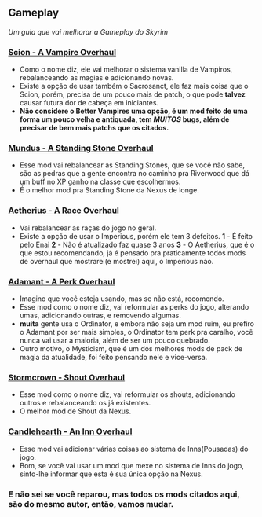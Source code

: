 ## Gameplay 
_Um guia que vai melhorar a Gameplay do Skyrim_

### [Scion - A Vampire Overhaul](https://www.nexusmods.com/skyrimspecialedition/mods/41639)
- Como o nome diz, ele vai melhorar o sistema vanilla de Vampiros, rebalanceando as magias e adicionando novas.
- Existe a opção de usar também o Sacrosanct, ele faz mais coisa que o Scion, porém, precisa de um pouco mais de patch, o que pode **talvez** causar futura dor de cabeça em iniciantes.
- **Não considere o Better Vampires uma opção, é um mod feito de uma forma um pouco velha e antiquada, tem _MUITOS_ bugs, além de precisar de bem mais patchs que os citados.**

### [Mundus - A Standing Stone Overhaul](https://www.nexusmods.com/skyrimspecialedition/mods/33411)
- Esse mod vai rebalancear as Standing Stones, que se você não sabe, são as pedras que a gente encontra no caminho pra Riverwood que dá um buff no XP ganho na classe que escolhermos.
- É o melhor mod pra Standing Stone da Nexus de longe.

### [Aetherius - A Race Overhaul](https://www.nexusmods.com/skyrimspecialedition/mods/26686)
- Vai rebalancear as raças do jogo no geral.
- Existe a opção de usar o Imperious, porém ele tem 3 defeitos.
**1** - É feito pelo Enai
**2** - Não é atualizado faz quase 3 anos
**3** - O Aetherius, que é o que estou recomendando, já é pensado pra praticamente todos mods de overhaul que mostrarei(e mostrei) aqui, o Imperious não.

### [Adamant - A Perk Overhaul](https://www.nexusmods.com/skyrimspecialedition/mods/30191)
- Imagino que você esteja usando, mas se não está, recomendo.
- Esse mod como o nome diz, vai reformular as perks do jogo, alterando umas, adicionando outras, e removendo algumas.
- **muita** gente usa o Ordinator, e embora não seja um mod ruim, eu prefiro o Adamant por ser mais simples, o Ordinator tem perk pra caralho, você nunca vai usar a maioria, além de ser um pouco quebrado.
- Outro motivo, o Mysticism, que é um dos melhores mods de pack de magia da atualidade, foi feito pensando nele e vice-versa.

### [Stormcrown - Shout Overhaul](https://www.nexusmods.com/skyrimspecialedition/mods/90659)
- Esse mod como o nome diz, vai reformular os shouts, adicionando outros e rebalanceando os já existentes.
- O melhor mod de Shout da Nexus.

### [Candlehearth - An Inn Overhaul](https://www.nexusmods.com/skyrimspecialedition/mods/97542)
- Esse mod vai adicionar várias coisas ao sistema de Inns(Pousadas) do jogo.
- Bom, se você vai usar um mod que mexe no sistema de Inns do jogo, sinto-lhe informar que esta é sua única opção na Nexus.

### E não sei se você reparou, mas todos os mods citados aqui, são do mesmo autor, então, vamos mudar.



